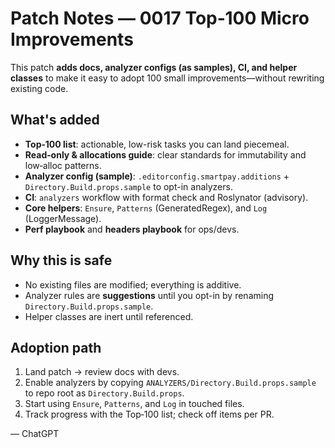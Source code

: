 # Patch Notes — 0017 Top‑100 Micro Improvements

This patch **adds docs, analyzer configs (as samples), CI, and helper classes** to make it easy to adopt 100 small improvements—without rewriting existing code.

## What's added
- **Top‑100 list**: actionable, low-risk tasks you can land piecemeal.
- **Read‑only & allocations guide**: clear standards for immutability and low‑alloc patterns.
- **Analyzer config (sample)**: `.editorconfig.smartpay.additions` + `Directory.Build.props.sample` to opt-in analyzers.
- **CI**: `analyzers` workflow with format check and Roslynator (advisory).
- **Core helpers**: `Ensure`, `Patterns` (GeneratedRegex), and `Log` (LoggerMessage).
- **Perf playbook** and **headers playbook** for ops/devs.

## Why this is safe
- No existing files are modified; everything is additive.
- Analyzer rules are **suggestions** until you opt-in by renaming `Directory.Build.props.sample`.
- Helper classes are inert until referenced.

## Adoption path
1. Land patch → review docs with devs.
2. Enable analyzers by copying `ANALYZERS/Directory.Build.props.sample` to repo root as `Directory.Build.props`.
3. Start using `Ensure`, `Patterns`, and `Log` in touched files.
4. Track progress with the Top‑100 list; check off items per PR.

— ChatGPT